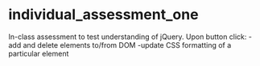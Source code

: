 # individual_assessment_one

In-class assessment to test understanding of jQuery. 
Upon button click:
-add and delete elements to/from DOM
-update CSS formatting of a particular element
